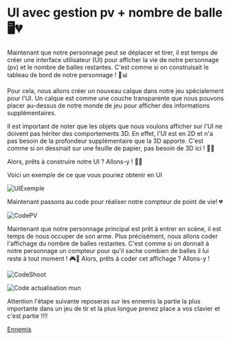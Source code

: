 # UI avec gestion pv + nombre de balle 🖥️💔

Maintenant que notre personnage peut se déplacer et tirer, il est temps de créer une interface utilisateur (UI) pour afficher la vie de notre personnage (pv) et le nombre de balles restantes. C'est comme si on construisait le tableau de bord de notre personnage ! 🚀📊

Pour cela, nous allons créer un nouveau calque dans notre jeu spécialement pour l'UI. Un calque est comme une couche transparente que nous pouvons placer au-dessus de notre monde de jeu pour afficher des informations supplémentaires.

Il est important de noter que les objets que nous voulons afficher sur l'UI ne doivent pas hériter des comportements 3D. En effet, l'UI est en 2D et n'a pas besoin de la profondeur supplémentaire que la 3D apporte. C'est comme si on dessinait sur une feuille de papier, pas besoin de 3D ici ! 📝🚫

Alors, prêts à construire notre UI ? Allons-y ! 🚀🎉

Voici un exemple de ce que vous pouriez obtenir en UI

![UIExemple](Images/UiExemple.png)

Maintenant passons au code pour réaliser notre compteur de point de vie! 💔

![CodePV](Images/CodeUI.png)

Maintenant que notre personnage principal est prêt à entrer en scène, il est temps de nous occuper de son arme. Plus précisément, nous allons coder l'affichage du nombre de balles restantes. C'est comme si on donnait à notre personnage un compteur pour qu'il sache combien de balles il lui reste à tout moment ! 🎮🔫 Alors, prêts à coder cet affichage ? Allons-y !

![CodeShoot](Images/CodeShootPP.png)

![Code actualisation mun](Images/ActualisationMunition.png)

Attention l'étape suivante reposeras sur les ennemis la partie la plus importante dans un jeu de tir et la plus longue prenez place a vos clavier et c'est partie !!!!

[Ennemis](https://github.com/g404-code-gaming/DoomLike_CodeGaming/blob/main/Création-Du-Jeu/05_Ennemis.md)
